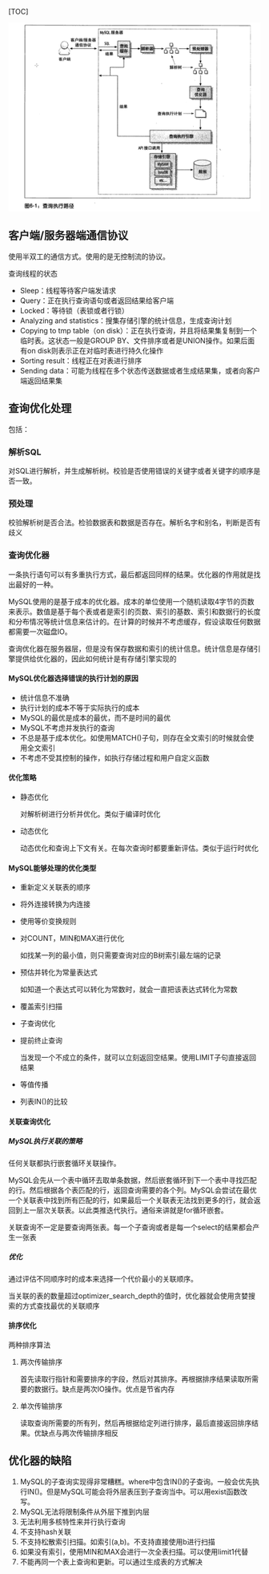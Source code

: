 [TOC]

![查询执行路径](../image/查询执行路径.png)

## 客户端/服务器端通信协议

使用半双工的通信方式。使用的是无控制流的协议。

查询线程的状态

- Sleep：线程等待客户端发请求
- Query：正在执行查询语句或者返回结果给客户端
- Locked：等待锁（表锁或者行锁）
- Analyzing and statistics：搜集存储引擎的统计信息，生成查询计划
- Copying to tmp table（on disk）：正在执行查询，并且将结果集复制到一个临时表。这状态一般是GROUP BY、文件排序或者是UNION操作。如果后面有on disk则表示正在对临时表进行持久化操作
- Sorting result：线程正在对表进行排序
- Sending data：可能为线程在多个状态传送数据或者生成结果集，或者向客户端返回结果集

## 查询优化处理

包括：

### 解析SQL

对SQL进行解析，并生成解析树。校验是否使用错误的关键字或者关键字的顺序是否一致。

### 预处理

校验解析树是否合法。检验数据表和数据是否存在。解析名字和别名，判断是否有歧义

### 查询优化器

一条执行语句可以有多重执行方式，最后都返回同样的结果。优化器的作用就是找出最好的一种。

MySQL使用的是基于成本的优化器。成本的单位使用一个随机读取4字节的页数来表示。数值是基于每个表或者是索引的页数、索引的基数、索引和数据行的长度和分布情况等统计信息来估计的。在计算的时候并不考虑缓存，假设读取任何数据都需要一次磁盘IO。

查询优化器在服务器层，但是没有保存数据和索引的统计信息。统计信息是存储引擎提供给优化器的，因此如何统计是有存储引擎实现的

#### MySQL优化器选择错误的执行计划的原因

- 统计信息不准确
- 执行计划的成本不等于实际执行的成本
- MySQL的最优是成本的最优，而不是时间的最优
- MySQL不考虑并发执行的查询
- 不总是基于成本优化。如使用MATCH()子句，则存在全文索引的时候就会使用全文索引
- 不考虑不受其控制的操作，如执行存储过程和用户自定义函数

#### 优化策略

- 静态优化

  对解析树进行分析并优化。类似于编译时优化

- 动态优化

  动态优化和查询上下文有关。在每次查询时都要重新评估。类似于运行时优化

#### MySQL能够处理的优化类型

- 重新定义关联表的顺序

- 将外连接转换为内连接

- 使用等价变换规则

- 对COUNT，MIN和MAX进行优化

  如找某一列的最小值，则只需要查询对应的B树索引最左端的记录

- 预估并转化为常量表达式

  如知道一个表达式可以转化为常数时，就会一直把该表达式转化为常数

- 覆盖索引扫描

- 子查询优化

- 提前终止查询

  当发现一个不成立的条件，就可以立刻返回空结果。使用LIMIT子句直接返回结果

- 等值传播

- 列表IN()的比较

####  关联查询优化

##### MySQL执行关联的策略

任何关联都执行嵌套循环关联操作。

MySQL会先从一个表中循环去取单条数据，然后嵌套循环到下一个表中寻找匹配的行。然后根据各个表匹配的行，返回查询需要的各个列。MySQL会尝试在最优一个关联表中找到所有匹配的行，如果最后一个关联表无法找到更多的行，就会返回到上一层次关联表。以此类推迭代执行。通俗来讲就是for循环嵌套。

关联查询不一定是要查询两张表。每一个子查询或者是每一个select的结果都会产生一张表

##### 优化

通过评估不同顺序时的成本来选择一个代价最小的关联顺序。

当关联的表的数量超过optimizer_search_depth的值时，优化器就会使用贪婪搜索的方式查找最优的关联顺序

#### 排序优化

两种排序算法

1. 两次传输排序

   首先读取行指针和需要排序的字段，然后对其排序。再根据排序结果读取所需要的数据行。缺点是两次IO操作。优点是节省内存

2. 单次传输排序

   读取查询所需要的所有列，然后再根据给定列进行排序，最后直接返回排序结果。优缺点与两次传输排序相反

## 优化器的缺陷

1. MySQL的子查询实现得非常糟糕。where中包含IN()的子查询。一般会优先执行IN()。但是MySQL可能会将外层表压到子查询当中。可以用exist函数改写。
2. MySQL无法将限制条件从外层下推到内层
3. 无法利用多核特性来并行执行查询
4. 不支持hash关联
5. 不支持松散索引扫描。如索引(a,b)。不支持直接使用b进行扫描
6. 如果没有索引，使用MIN和MAX会进行一次全表扫描。可以使用limit1代替
7. 不能再同一个表上查询和更新。可以通过生成表的方式解决

### 